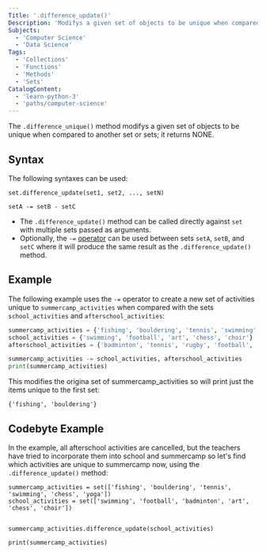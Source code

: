 ```yaml
---
Title: '.difference_update()'
Description: 'Modifys a given set of objects to be unique when compared to other set or sets.'
Subjects:
  - 'Computer Science'
  - 'Data Science'
Tags:
  - 'Collections'
  - 'Functions'
  - 'Methods'
  - 'Sets'
CatalogContent:
  - 'learn-python-3'
  - 'paths/computer-science'
---
```


The `.difference_unique()` method modifys a given set of objects to be unique when compared to another set or sets; it returns NONE.

## Syntax

The following syntaxes can be used:

```pseudo
set.difference_update(set1, set2, ..., setN)

setA -= setB - setC
```

- The `.difference_update()` method can be called directly against `set` with multiple sets passed as arguments.
- Optionally, the `-=` [operator](https://www.codecademy.com/resources/docs/python/operators) can be used between sets `setA`, `setB`, and `setC` where it will produce the same result as the `.difference_update()` method.

## Example

The following example uses the `-=` operator to create a new set of activities unique to `summercamp_activities` when compared with the sets `school_activities` and `afterschool_activities`:

```py
summercamp_activities = {'fishing', 'bouldering', 'tennis', 'swimming', 'chess'}
school_activities = {'swimming', 'football', 'art', 'chess', 'choir'}
afterschool_activities = {'badminton', 'tennis', 'rugby', 'football', 'yoga'}

summercamp_activities -= school_activities, afterschool_activities
print(summercamp_activities)
```

This modifies the origina set of summercamp_activities so will print just the items unique to the first set:

```shell
{'fishing', 'bouldering'}
```

## Codebyte Example

In the example, all afterschool activities are cancelled, but the teachers have tried to incorporate them into school and summercamp so let's find which activities are unique to summercamp now, using the `.difference_update()` method:

```codebyte/python
summercamp_activities = set(['fishing', 'bouldering', 'tennis', 'swimming', 'chess', 'yoga'])
school_activities = set(['swimming', 'football', 'badminton', 'art', 'chess', 'choir'])


summercamp_activities.difference_update(school_activities)

print(summercamp_activities)
```